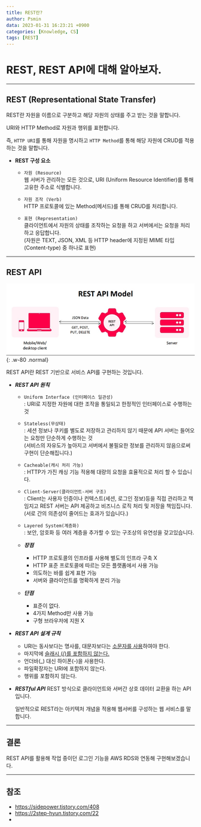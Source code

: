 ```yaml
---
title: REST란?
author: Psmin
data: 2023-01-31 16:23:21 +0900
categories: [Knowledge, CS]
tags: [REST]
---
```


# REST, REST API에 대해 알아보자.

---

## REST (Representational State Transfer)

REST란 자원을 이름으로 구분하고 해당 자원의 상태를 주고 받는 것을 말합니다.

URI와 HTTP Method로 자원과 행위를 표현합니다.

즉, `HTTP URI`를 통해 자원을 명시하고 `HTTP Method`를 통해 해당 자원에 CRUD를 적용하는 것을 말합니다.

- **REST 구성 요소**

  - `자원 (Resource)`  
    웹 서버가 관리하는 모든 것으로, URI (Uniform Resource Identifier)를 통해 고유한 주소로 식별합니다.

  - `자원 조작 (Verb)`  
    HTTP 프로토콜에 있는 Method(메서드)를 통해 CRUD를 처리합니다.

  - `표현 (Representation)`  
    클라이언트에서 자원의 상태를 조작하는 요청을 하고 서버에서는 요청을 처리하고 응답합니다.  
    (자원은 TEXT, JSON, XML 등 HTTP header에 지정된 MIME 타입(Content-type) 중 하나로 표현)

---

## REST API

![rest-api-model](/assets/img/rest-api-model.png){: .w-80 .normal}

REST API란 REST 기반으로 서비스 API를 구현하는 것입니다.

- **_REST API 원칙_**

  - `Uniform Interface (인터페이스 일관성)`  
    : URI로 지정한 자원에 대한 조작을 통일되고 한정적인 인터페이스로 수행하는 것

  - `Stateless(무상태)`  
    : 세션 정보나 쿠키를 별도로 저장하고 관리하지 않기 때문에 API 서버는 들어오는 요청만 단순하게 수행하는 것  
    (서비스의 자유도가 높아지고 서버에서 불필요한 정보를 관리하지 않음으로써 구현이 단순해집니다.)

  - `Cacheable(캐시 처리 가능)`  
    : HTTP가 가진 캐싱 기능 적용해 대량의 요청을 효율적으로 처리 할 수 있습니다.

  - `Client-Server(클라이언트-서버 구조)`  
    : Client는 사용자 인증이나 컨텍스트(세션, 로그인 정보)등을 직접 관리하고 책임지고 REST 서버는 API 제공하고 비즈니스 로직 처리 및 저장을 책임집니다.
    (서로 간의 의존성이 줄어드는 효과가 있습니다.)

  - `Layered System(계층화)`  
    : 보안, 암호화 등 여러 계층을 추가할 수 있는 구조상의 유연성을 갖고있습니다.

  - **_장점_**

    - HTTP 프로토콜의 인프라를 사용해 별도의 인프라 구축 X
    - HTTP 표준 프로토콜에 따르는 모든 플랫폼에서 사용 가능
    - 의도하는 바를 쉽게 표현 가능
    - 서버와 클라이언트를 명확하게 분리 가능

  - **_단점_**
    - 표준이 없다.
    - 4가지 Method만 사용 가능
    - 구형 브라우저에 지원 X

- **_REST API 설계 규칙_**

  - URI는 동사보다는 명사를, 대문자보다는 <u>소문자를 사용</u>하여야 한다.
  - 마지막에 <u>슬래시 (/)를 포함하지 않는다.</u>
  - 언더바(\_) 대신 하이폰(-)을 사용한다.
  - 파일확장자는 URI에 포함하지 않는다.
  - 행위를 포함하지 않는다.

- **_RESTful API_**
  REST 방식으로 클라이언트와 서버간 상호 데이터 교환을 하는 API입니다.

  일반적으로 REST라는 아키텍처 개념을 적용해 웹서버를 구성하는 웹 서비스를 말합니다.

---

## 결론

REST API를 활용해 작업 중이던 로그인 기능을 AWS RDS와 연동해 구현해보겠습니다.

---

## 참조

- <https://sidepower.tistory.com/408>
- <https://2step-hyun.tistory.com/22>
-
